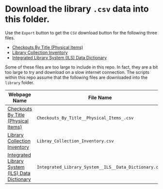 # Download the library `.csv` data into this folder.

Use the `Export` button to get the `CSV` download button for the following three files.

- [Checkouts By Title (Physical Items)](https://data.seattle.gov/Community/Checkouts-By-Title-Physical-Items-/5src-czff)
- [Library Collection Inventory](https://data.seattle.gov/Community/Library-Collection-Inventory/6vkj-f5xf)
- [Integrated Library System (ILS) Data Dictionary](https://data.seattle.gov/Community/Integrated-Library-System-ILS-Data-Dictionary/pbt3-ytbc)

Some of these files are too large to include in this repo. In fact, they are a bit too large to try and download on a slow internet connection. The scripts within this repo assume that the following files are downloaded into the `library` folder.

| Webpage Name                                                 | File Name                                             | Num.  Rows | Num. of variables | Size     | Date       |
| ------------------------------------------------------------ | ----------------------------------------------------- | ---------- | ----------------- | -------- | ---------- |
| [Checkouts By Title (Physical Items)](https://data.seattle.gov/Community/Checkouts-By-Title-Physical-Items-/5src-czff) | `Checkouts_By_Title__Physical_Items_.csv`             | 109M       | 10                | 4.89  Gb | 10/05/2021 |
| [Library Collection Inventory](https://data.seattle.gov/Community/Library-Collection-Inventory/6vkj-f5xf) | `Libray_Collection_Inventory.csv`                     | 67.7M      | 13                |  22.34 Gb        | 10/05/2021 |
| [Integrated Library System (ILS) Data Dictionary](https://data.seattle.gov/Community/Integrated-Library-System-ILS-Data-Dictionary/pbt3-ytbc) | `Integrated_Library_System__ILS__Data_Dictionary.csv` | 586        | 8                 | 42 Kb    | 08/06/2021 |


